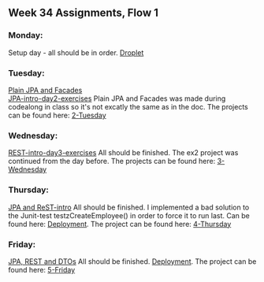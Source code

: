 ## Week 34 Assignments, Flow 1

### Monday:
Setup day - all should be in order. [Droplet](http://camillastaunstrup.dk:8080/)

### Tuesday:
[Plain JPA and Facades](https://docs.google.com/document/d/1Uib8GtBXmQZJ9x5tqXXHt1UYkkRPo9zKwugWa87bzUI/edit#)  
[JPA-intro-day2-exercises](https://docs.google.com/document/d/1JVXSMz_pw-Fnsid6Eihpam8P2eMd9phqwTQOFRzvrug/edit)
Plain JPA and Facades was made during codealong in class so it's not excatly the same as in the doc. The projects can be found here: [2-Tuesday](https://github.com/Castau/Week-34-Assignments/tree/master/2-Tuesday)

### Wednesday:
[REST-intro-day3-exercises](https://docs.google.com/document/d/1gdtrSIb_RiEE3qv5hPwrzBrNaowHA-MPFXR8LP9CKJk/edit)
All should be finished. The ex2 project was continued from the day before. The projects can be found here: [3-Wednesday](https://github.com/Castau/Week-34-Assignments/tree/master/3-Wednesday)

### Thursday:  
[JPA and ReST-intro](https://docs.google.com/document/d/1c4uti7oLiipp1Sdny9Rwc1aOStfn9aasmWhhhzuTQS8/edit)
All should be finished. I implemented a bad solution to the Junit-test testzCreateEmployee() in order to force it to run last. Can be found here: [Deployment](http://camillastaunstrup.dk:8080/jpa_rest_startup-1.0/api/employees/all). The project can be found here: [4-Thursday](https://github.com/Castau/Week-34-Assignments/tree/master/4-Thursday/week1-simple-jpa-rest)

### Friday:  
[JPA, REST and DTOs](https://docs.google.com/document/d/1HdHiORGNyteRpn7MoOixowxL10LQuUHt9XxAKtL9r0o/edit)
All should be finished. [Deployment](http://camillastaunstrup.dk:8080/friday34-1.0/api/bank/all). The project can be found here: [5-Friday](https://github.com/Castau/Week-34-Assignments/tree/master/5-Friday/friday)
